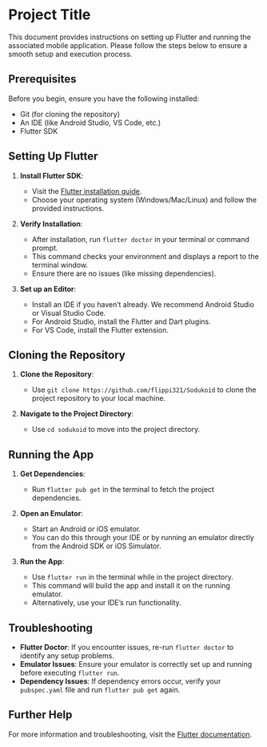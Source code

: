# Project Title

This document provides instructions on setting up Flutter and running the associated mobile application. Please follow the steps below to ensure a smooth setup and execution process.

## Prerequisites

Before you begin, ensure you have the following installed:
- Git (for cloning the repository)
- An IDE (like Android Studio, VS Code, etc.)
- Flutter SDK

## Setting Up Flutter

1. **Install Flutter SDK**: 
   - Visit the [Flutter installation guide](https://flutter.dev/docs/get-started/install).
   - Choose your operating system (Windows/Mac/Linux) and follow the provided instructions.

2. **Verify Installation**:
   - After installation, run `flutter doctor` in your terminal or command prompt.
   - This command checks your environment and displays a report to the terminal window.
   - Ensure there are no issues (like missing dependencies).

3. **Set up an Editor**:
   - Install an IDE if you haven’t already. We recommend Android Studio or Visual Studio Code.
   - For Android Studio, install the Flutter and Dart plugins.
   - For VS Code, install the Flutter extension.

## Cloning the Repository

1. **Clone the Repository**:
   - Use `git clone https://github.com/flippi321/Sodukoid` to clone the project repository to your local machine.

2. **Navigate to the Project Directory**:
   - Use `cd sodukoid` to move into the project directory.

## Running the App

1. **Get Dependencies**:
   - Run `flutter pub get` in the terminal to fetch the project dependencies.

2. **Open an Emulator**:
   - Start an Android or iOS emulator.
   - You can do this through your IDE or by running an emulator directly from the Android SDK or iOS Simulator.

3. **Run the App**:
   - Use `flutter run` in the terminal while in the project directory.
   - This command will build the app and install it on the running emulator.
   - Alternatively, use your IDE’s run functionality.

## Troubleshooting

- **Flutter Doctor**: If you encounter issues, re-run `flutter doctor` to identify any setup problems.
- **Emulator Issues**: Ensure your emulator is correctly set up and running before executing `flutter run`.
- **Dependency Issues**: If dependency errors occur, verify your `pubspec.yaml` file and run `flutter pub get` again.

## Further Help

For more information and troubleshooting, visit the [Flutter documentation](https://flutter.dev/docs).
